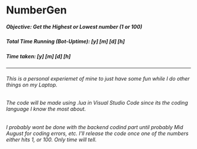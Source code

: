 # NumberGen
##### Objective: Get the Highest or Lowest number (1 or 100)
##### Total Time Running (Bot-Uptime): [y] [m] [d] [h]
##### Time taken: [y] [m] [d] [h]

----------------------------------------------------------
###### This is a personal experiemet of mine to just have some fun while I do other things on my Laptop.
###### The code will be made using .lua in Visual Studio Code since its the coding language I know the most about. 
###### I probably wont be done with the backend codind part until probably Mid August for coding errors, etc. I'll release the code once one of the numbers either hits 1, or 100. Only time will tell.
